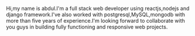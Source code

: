 Hi,my name is abdul.I'm a full stack web developer using reactjs,nodejs and django framework.I've also worked with postgresql,MySQL,mongodb with more than five years of experience.I'm looking forward to collaborate with you guys in building fully functioning and responsive web projects.
